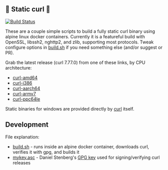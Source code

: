:mechanical_arm: Static curl :mechanical_arm:
-----------
[![Build Status](https://ci.moparisthe.best/job/moparisthebest/job/static-curl/job/master/badge/icon%3Fstyle=plastic)](https://ci.moparisthe.best/job/moparisthebest/job/static-curl/job/master/)

These are a couple simple scripts to build a fully static curl binary using alpine linux docker containers.  Currently it is a featureful build with OpenSSL, libssh2, nghttp2, and zlib, supporting most protocols.  Tweak configure options in [build.sh](build.sh#L50) if you need something else (and/or suggest or PR).

Grab the latest release (curl 7.77.0) from one of these links, by CPU architecture:
  - [curl-amd64](https://github.com/moparisthebest/static-curl/releases/download/v7.77.0/curl-amd64)
  - [curl-i386](https://github.com/moparisthebest/static-curl/releases/download/v7.77.0/curl-i386)
  - [curl-aarch64](https://github.com/moparisthebest/static-curl/releases/download/v7.77.0/curl-aarch64)
  - [curl-armv7](https://github.com/moparisthebest/static-curl/releases/download/v7.77.0/curl-armv7)
  - [curl-ppc64le](https://github.com/moparisthebest/static-curl/releases/download/v7.77.0/curl-ppc64le)

Static binaries for windows are provided directly by [curl](https://curl.haxx.se/windows/) itself.

Development
-----------

File explanation:
  - [build.sh](build.sh) - runs inside an alpine docker container, downloads curl, verifies it with gpg, and builds it
  - [mykey.asc](mykey.asc) - Daniel Stenberg's [GPG key](https://daniel.haxx.se/address.html) used for signing/verifying curl releases
